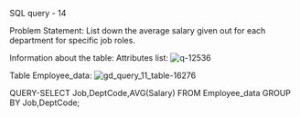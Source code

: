 SQL query - 14

Problem Statement:
List down the average salary given out for each department for specific job roles.

Information about the table:
Attributes list: 
![q-12536](https://user-images.githubusercontent.com/97792024/185599467-dbebbd4b-fac4-4989-a38d-8468f628d5c6.png)

Table Employee_data:
![gd_query_11_table-16276](https://user-images.githubusercontent.com/97792024/185567089-d46b90be-7a9f-425d-bbac-087f50f9e405.png)

QUERY-SELECT Job,DeptCode,AVG(Salary) FROM Employee_data GROUP BY Job,DeptCode;
